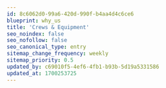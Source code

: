 ```yaml
---
id: 8c6062d0-99a6-420d-990f-b4aa4d4c6ce6
blueprint: why_us
title: 'Crews & Equipment'
seo_noindex: false
seo_nofollow: false
seo_canonical_type: entry
sitemap_change_frequency: weekly
sitemap_priority: 0.5
updated_by: c69010f5-4ef6-4fb1-b93b-5d19a5331586
updated_at: 1700253725
---
```

